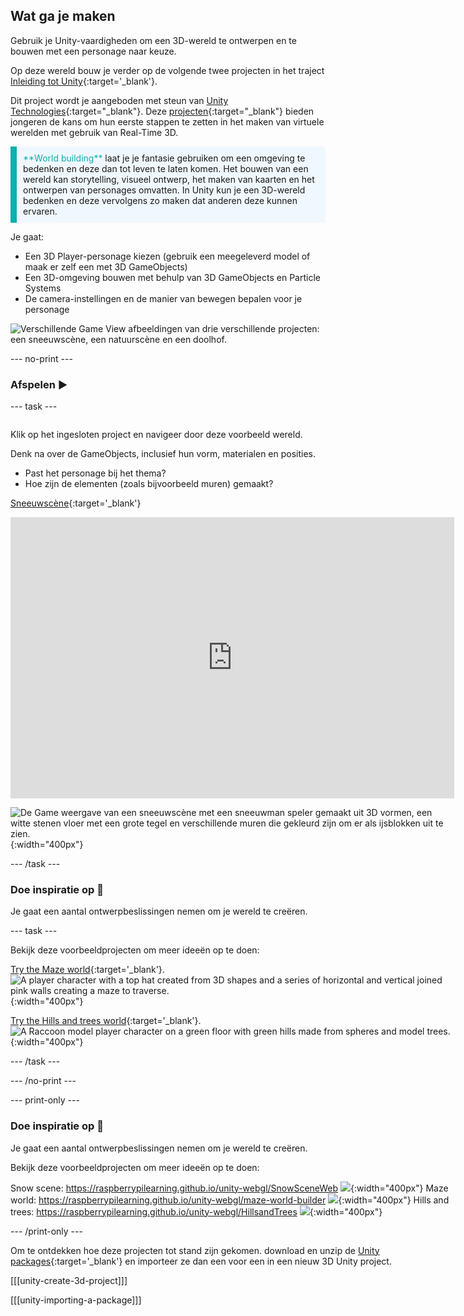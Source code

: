 ## Wat ga je maken

Gebruik je Unity-vaardigheden om een 3D-wereld te ontwerpen en te bouwen met een personage naar keuze.

Op deze wereld bouw je verder op de volgende twee projecten in het traject [Inleiding tot Unity](https://projects.raspberrypi.org/nl-NL/raspberrypi/unity-intro){:target='_blank'}.

Dit project wordt je aangeboden met steun van [Unity Technologies](https://unity.com/){:target="_blank"}. Deze [projecten](https://projects.raspberrypi.org/nl-NL/pathways/unity-intro){:target="_blank"} bieden jongeren de kans om hun eerste stappen te zetten in het maken van virtuele werelden met gebruik van Real-Time 3D.

<p style="border-left: solid; border-width:10px; border-color: #0faeb0; background-color: aliceblue; padding: 10px;">
<span style="color: #0faeb0">**World building**</span> laat je je fantasie gebruiken om een omgeving te bedenken en deze dan tot leven te laten komen. Het bouwen van een wereld kan storytelling, visueel ontwerp, het maken van kaarten en het ontwerpen van personages omvatten. In Unity kun je een 3D-wereld bedenken en deze vervolgens zo maken dat anderen deze kunnen ervaren. 
</p>

Je gaat:
+ Een 3D Player-personage kiezen (gebruik een meegeleverd model of maak er zelf een met 3D GameObjects)
+ Een 3D-omgeving bouwen met behulp van 3D GameObjects en Particle Systems
+ De camera-instellingen en de manier van bewegen bepalen voor je personage

![Verschillende Game View afbeeldingen van drie verschillende projecten: een sneeuwscène, een natuurscène en een doolhof.](images/examples.png)

--- no-print ---

### Afspelen ▶️

--- task ---

<div style="display: flex; flex-wrap: wrap">
<div style="flex-basis: 175px; flex-grow: 1">

Klik op het ingesloten project en navigeer door deze voorbeeld wereld.

Denk na over de GameObjects, inclusief hun vorm, materialen en posities.
+ Past het personage bij het thema?
+ Hoe zijn de elementen (zoals bijvoorbeeld muren) gemaakt?

[Sneeuwscène](https://raspberrypilearning.github.io/unity-webgl/SnowSceneWeb){:target='_blank'} 

<iframe allowtransparency="true" width="710" height="450" src="https://raspberrypilearning.github.io/unity-webgl/SnowSceneWeb" frameborder="0"></iframe>

![De Game weergave van een sneeuwscène met een sneeuwman speler gemaakt uit 3D vormen, een witte stenen vloer met een grote tegel en verschillende muren die gekleurd zijn om er als ijsblokken uit te zien.](images/snow-world.png){:width="400px"}

--- /task ---

### Doe inspiratie op 💭

Je gaat een aantal ontwerpbeslissingen nemen om je wereld te creëren.

--- task ---

Bekijk deze voorbeeldprojecten om meer ideeën op te doen:

[Try the Maze world](https://raspberrypilearning.github.io/unity-webgl/maze-world-builder){:target='_blank'}. ![A player character with a top hat created from 3D shapes and a series of horizontal and vertical joined pink walls creating a maze to traverse.](images/maze-world.png){:width="400px"}

[Try the Hills and trees world](https://raspberrypilearning.github.io/unity-webgl/HillsandTrees){:target='_blank'}. ![A Raccoon model player character on a green floor with green hills made from spheres and model trees.](images/hillsandtrees.png){:width="400px"}

--- /task ---

--- /no-print ---

--- print-only ---

### Doe inspiratie op 💭

Je gaat een aantal ontwerpbeslissingen nemen om je wereld te creëren.

Bekijk deze voorbeeldprojecten om meer ideeën op te doen:

Snow scene: https://raspberrypilearning.github.io/unity-webgl/SnowSceneWeb 
![](images/snow-world.png){:width="400px"}
Maze world: https://raspberrypilearning.github.io/unity-webgl/maze-world-builder 
![](images/maze-world.png){:width="400px"}
Hills and trees: https://raspberrypilearning.github.io/unity-webgl/HillsandTrees 
![](images/hillsandtrees.png){:width="400px"}

--- /print-only ---

Om te ontdekken hoe deze projecten tot stand zijn gekomen. download en unzip de [Unity packages](https://rpf.io/p/nl-NL/world-builder-get){:target='_blank'} en importeer ze dan een voor een in een nieuw 3D Unity project.

[[[unity-create-3d-project]]]

[[[unity-importing-a-package]]]
